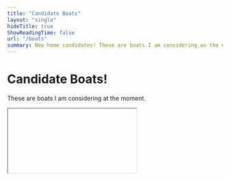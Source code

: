 ```yaml
---
title: "Candidate Boats"
layout: "single"
hideTitle: true
ShowReadingTime: false
url: "/boats"
summary: New home candidates! These are boats I am considering as the new base of operations.
---
```


# Candidate Boats!
These are boats I am considering at the moment.

<iframe 
<!--stackedit_data:
eyJoaXN0b3J5IjpbODkwMzA0ODE5XX0=
-->